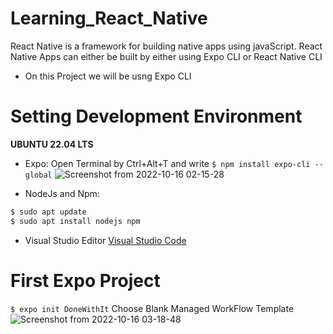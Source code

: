 # Learning_React_Native
React Native is a framework for building native apps using javaScript.
 React Native Apps can either be built by either using
            Expo CLI or React Native CLI
* On this Project we will be usng Expo CLI

# Setting Development Environment 
   **UBUNTU 22.04 LTS**

* Expo: Open Terminal by Ctrl+Alt+T and write ```$ npm install expo-cli --global``` 
![Screenshot from 2022-10-16 02-15-28](https://user-images.githubusercontent.com/96383368/196011419-26db43d8-f68f-4102-8b21-0b9d10712413.png)

* NodeJs and Npm: 
```bash 
$ sudo apt update
$ sudo apt install nodejs npm
```
* Visual Studio Editor [Visual Studio Code](code.visualstudio.com)
# First Expo Project
``` $ expo init DoneWithIt ```
Choose Blank Managed WorkFlow Template
![Screenshot from 2022-10-16 03-18-48](https://user-images.githubusercontent.com/96383368/196012170-13dbc762-9940-47e7-9baf-97ad49cef388.png)

   
